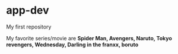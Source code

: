# app-dev
My first repository

My favorite series/movie are **Spider Man, Avengers, Naruto, Tokyo revengers, Wednesday, Darling in the franxx, boruto**
